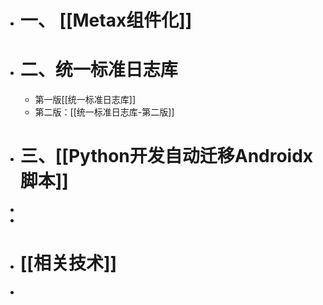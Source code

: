 - # 一、 [[Metax组件化]]
- # 二、统一标准日志库
	- 第一版[[统一标准日志库]]
	- 第二版：[[统一标准日志库-第二版]]
- # 三、[[Python开发自动迁移Androidx脚本]]
-
-
- # [[相关技术]]
-